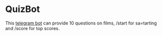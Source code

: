 # QuizBot
This [telegram bot](https://t.me/Wizards_Quiz_bot) can provide 10 questions on films, /start for sa=tarting and /score for top scores.

